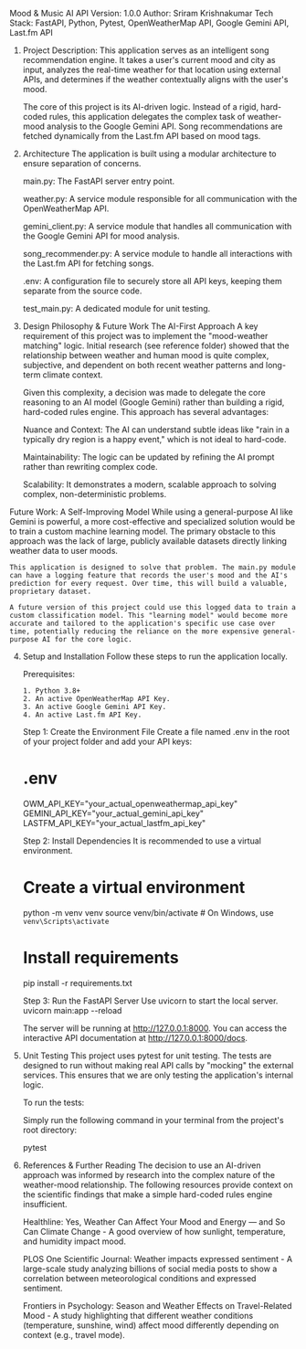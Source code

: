 Mood & Music AI API
Version: 1.0.0
Author: Sriram Krishnakumar
Tech Stack: FastAPI, Python, Pytest, OpenWeatherMap API, Google Gemini API, Last.fm API

1. Project Description:
   This application serves as an intelligent song recommendation engine. It takes a user's current mood and city as input, analyzes the real-time weather for that location using external APIs, and determines if the weather contextually aligns with the user's mood.

   The core of this project is its AI-driven logic. Instead of a rigid, hard-coded rules, this application delegates the complex task of weather-mood analysis to the Google Gemini API. Song recommendations are fetched dynamically from the Last.fm API based on mood tags.

2. Architecture
   The application is built using a modular architecture to ensure separation of concerns.

   main.py: The FastAPI server entry point.

   weather.py: A service module responsible for all communication with the OpenWeatherMap API.

   gemini_client.py: A service module that handles all communication with the Google Gemini API for mood analysis.

   song_recommender.py: A service module to handle all interactions with the Last.fm API for fetching songs.

   .env: A configuration file to securely store all API keys, keeping them separate from the source code.

   test_main.py: A dedicated module for unit testing.

3. Design Philosophy & Future Work
   The AI-First Approach
   A key requirement of this project was to implement the "mood-weather matching" logic. Initial research (see reference folder) showed that the relationship between weather and human mood is quite complex, subjective, and dependent on both recent weather patterns and long-term climate context.

   Given this complexity, a decision was made to delegate the core reasoning to an AI model (Google Gemini) rather than building a rigid, hard-coded rules engine. This approach has several advantages:

   Nuance and Context: The AI can understand subtle ideas like "rain in a typically dry region is a happy event," which is not ideal to hard-code.

   Maintainability: The logic can be updated by refining the AI prompt rather than rewriting complex code.

   Scalability: It demonstrates a modern, scalable approach to solving complex, non-deterministic problems.

Future Work: A Self-Improving Model
While using a general-purpose AI like Gemini is powerful, a more cost-effective and specialized solution would be to train a custom machine learning model. The primary obstacle to this approach was the lack of large, publicly available datasets directly linking weather data to user moods.

    This application is designed to solve that problem. The main.py module can have a logging feature that records the user's mood and the AI's prediction for every request. Over time, this will build a valuable, proprietary dataset.

    A future version of this project could use this logged data to train a custom classification model. This "learning model" would become more accurate and tailored to the application's specific use case over time, potentially reducing the reliance on the more expensive general-purpose AI for the core logic.

4.  Setup and Installation
    Follow these steps to run the application locally.

    Prerequisites:

        1. Python 3.8+
        2. An active OpenWeatherMap API Key.
        3. An active Google Gemini API Key.
        4. An active Last.fm API Key.

    Step 1: Create the Environment File
    Create a file named .env in the root of your project folder and add your API keys:

    # .env

    OWM_API_KEY="your_actual_openweathermap_api_key"
    GEMINI_API_KEY="your_actual_gemini_api_key"
    LASTFM_API_KEY="your_actual_lastfm_api_key"

    Step 2: Install Dependencies
    It is recommended to use a virtual environment.

    # Create a virtual environment

    python -m venv venv
    source venv/bin/activate # On Windows, use `venv\Scripts\activate`

    # Install requirements

    pip install -r requirements.txt

    Step 3: Run the FastAPI Server
    Use uvicorn to start the local server.
    uvicorn main:app --reload

    The server will be running at http://127.0.0.1:8000. You can access the interactive API documentation at http://127.0.0.1:8000/docs.

5.  Unit Testing
    This project uses pytest for unit testing. The tests are designed to run without making real API calls by "mocking" the external services. This ensures that we are only testing the application's internal logic.

    To run the tests:

    Simply run the following command in your terminal from the project's root directory:

    pytest

6.  References & Further Reading
    The decision to use an AI-driven approach was informed by research into the complex nature of the weather-mood relationship. The following resources provide context on the scientific findings that make a simple hard-coded rules engine insufficient.

    Healthline: Yes, Weather Can Affect Your Mood and Energy — and So Can Climate Change - A good overview of how sunlight, temperature, and humidity impact mood.

    PLOS One Scientific Journal: Weather impacts expressed sentiment - A large-scale study analyzing billions of social media posts to show a correlation between meteorological conditions and expressed sentiment.

    Frontiers in Psychology: Season and Weather Effects on Travel-Related Mood - A study highlighting that different weather conditions (temperature, sunshine, wind) affect mood differently depending on context (e.g., travel mode).
